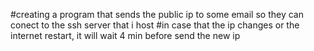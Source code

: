 #creating a program that sends the public ip to some email so they can conect to the ssh server that i host
#in case that the ip changes or the internet restart, it will wait 4 min before send the new ip 
